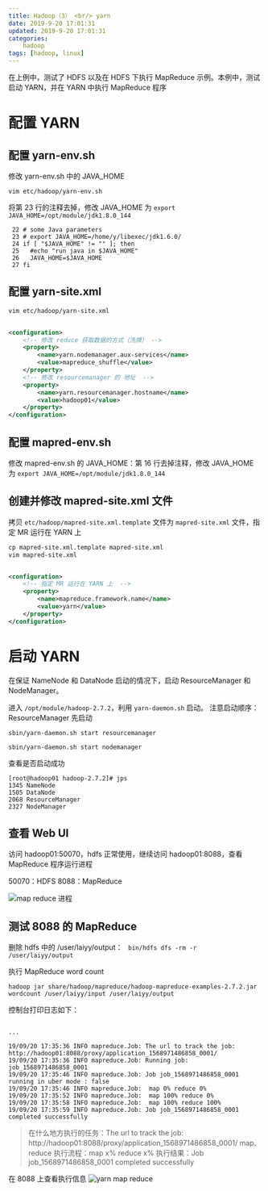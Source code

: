 ```yaml
---
title: Hadoop（3） <br/> yarn
date: 2019-9-20 17:01:31
updated: 2019-9-20 17:01:31
categories:
    hadoop
tags: [hadoop, linux]
---
```



在上例中，测试了 HDFS 以及在 HDFS 下执行 MapReduce 示例。本例中，测试启动 YARN，并在 YARN 中执行 MapReduce 程序

<!-- more -->

# 配置 YARN

## 配置 yarn-env.sh

修改 yarn-env.sh 中的 JAVA_HOME

```
vim etc/hadoop/yarn-env.sh
```

将第 23 行的注释去掉，修改 JAVA_HOME 为 `export JAVA_HOME=/opt/module/jdk1.8.0_144`

```
 22 # some Java parameters
 23 # export JAVA_HOME=/home/y/libexec/jdk1.6.0/
 24 if [ "$JAVA_HOME" != "" ]; then
 25   #echo "run java in $JAVA_HOME"
 26   JAVA_HOME=$JAVA_HOME
 27 fi
```

## 配置 yarn-site.xml

```xml
vim etc/hadoop/yarn-site.xml


<configuration>
    <!-- 修改 reduce 获取数据的方式（洗牌） -->
    <property>
        <name>yarn.nodemanager.aux-services</name>
        <value>mapreduce_shuffle</value>
    </property>
    <!-- 修改 resourcemanager 的 地址  -->
    <property>
        <name>yarn.resourcemanager.hostname</name>
        <value>hadoop01</value>
    </property>
</configuration>
```

## 配置 mapred-env.sh

修改 mapred-env.sh 的 JAVA_HOME：第 16 行去掉注释，修改 JAVA_HOME 为 `export JAVA_HOME=/opt/module/jdk1.8.0_144`

## 创建并修改 mapred-site.xml 文件

拷贝 `etc/hadoop/mapred-site.xml.template` 文件为 `mapred-site.xml` 文件，指定 MR 运行在 YARN 上
```xml
cp mapred-site.xml.template mapred-site.xml
vim mapred-site.xml


<configuration>
    <!-- 指定 MR 运行在 YARN 上  -->
    <property>
        <name>mapreduce.framework.name</name>
        <value>yarn</value>
    </property>
</configuration>
```

# 启动 YARN

在保证 NameNode 和 DataNode 启动的情况下，启动 ResourceManager 和 NodeManager。

进入 `/opt/module/hadoop-2.7.2`，利用 `yarn-daemon.sh` 启动。 注意启动顺序：ResourceManager 先启动

```
sbin/yarn-daemon.sh start resourcemanager

sbin/yarn-daemon.sh start nodemanager
```

查看是否启动成功

```
[root@hadoop01 hadoop-2.7.2]# jps
1345 NameNode
1505 DataNode
2068 ResourceManager
2327 NodeManager
```

## 查看 Web UI

访问 hadoop01:50070，hdfs 正常使用，继续访问 hadoop01:8088，查看 MapReduce 程序运行进程

50070：HDFS
8088：MapReduce

![map reduce 进程](/images/hadoop/map-reduce-8088.png)

## 测试 8088 的 MapReduce

删除 hdfs 中的 /user/laiyy/output： ` bin/hdfs dfs -rm -r /user/laiyy/output`

执行 MapReduce word count

```
hadoop jar share/hadoop/mapreduce/hadoop-mapreduce-examples-2.7.2.jar wordcount /user/laiyy/input /user/laiyy/output
```

控制台打印日志如下：
```

...

19/09/20 17:35:36 INFO mapreduce.Job: The url to track the job: http://hadoop01:8088/proxy/application_1568971486858_0001/
19/09/20 17:35:36 INFO mapreduce.Job: Running job: job_1568971486858_0001
19/09/20 17:35:46 INFO mapreduce.Job: Job job_1568971486858_0001 running in uber mode : false
19/09/20 17:35:46 INFO mapreduce.Job:  map 0% reduce 0%
19/09/20 17:35:52 INFO mapreduce.Job:  map 100% reduce 0%
19/09/20 17:35:58 INFO mapreduce.Job:  map 100% reduce 100%
19/09/20 17:35:59 INFO mapreduce.Job: Job job_1568971486858_0001 completed successfully
```

> 在什么地方执行的任务：The url to track the job: http://hadoop01:8088/proxy/application_1568971486858_0001/
> map、reduce 执行流程：map x% reduce x%
> 执行结果：Job job_1568971486858_0001 completed successfully

在 8088 上查看执行信息
![yarn map reduce](/images/hadoop/yarn-map-reduce.png)